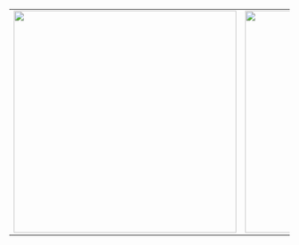 <!-- TABLE START -->
   <table border="0.9" width="100%" cellspacing="12" cellpadding="5" align="center">
   <tbody>
      <tr>
      <td align="left" width="50%">
      <a href="https://softuni.bg/certificates/details/63113/c00d4fc8">
	<img src="https://i.imgur.com/6zE90By.png" width="400">
      </a> 
      </td>
      <td align="right" width="50%">
      <a href="https://softuni.bg/certificates/details/63113/c00d4fc8">
	<img src="https://i.imgur.com/t7lbGJ9.png" width="400">
      </a>
      </td>
      </tr>
   </tbody>
   </table>
<!-- TABLE END -->
